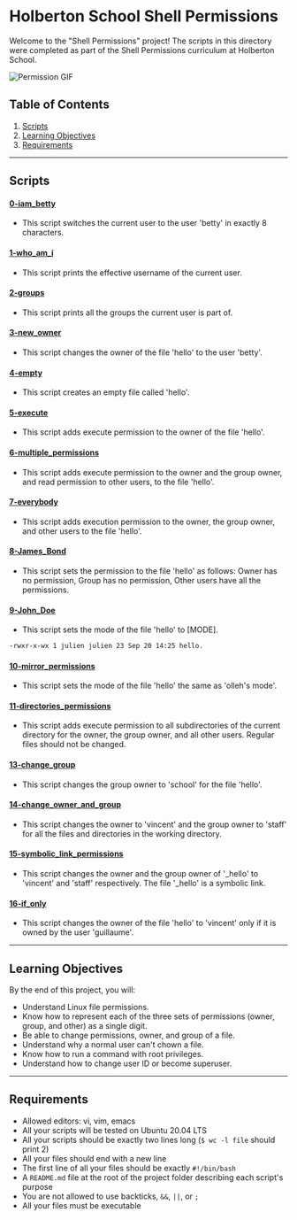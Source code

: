 # Holberton School Shell Permissions

Welcome to the "Shell Permissions" project! The scripts in this directory were completed as part of the Shell Permissions curriculum at Holberton School.

![Permission GIF](https://media.giphy.com/media/765ccrAiB0g9z6EApL/giphy.gif)

## Table of Contents

1. [Scripts](#scripts)
2. [Learning Objectives](#learning-objectives)
3. [Requirements](#requirements)

---

## Scripts

#### [0-iam_betty](0-iam_betty)
  - This script switches the current user to the user 'betty' in exactly 8 characters.

#### [1-who_am_i](1-who_am_i)
  - This script prints the effective username of the current user.

#### [2-groups](2-groups)
  - This script prints all the groups the current user is part of.

#### [3-new_owner](3-new_owner)
  - This script changes the owner of the file 'hello' to the user 'betty'.

#### [4-empty](4-empty)
  - This script creates an empty file called 'hello'.

#### [5-execute](5-execute)
  - This script adds execute permission to the owner of the file 'hello'.

#### [6-multiple_permissions](6-multiple_permissions)
  - This script adds execute permission to the owner and the group owner, and read permission to other users, to the file 'hello'.

#### [7-everybody](7-everybody)
  - This script adds execution permission to the owner, the group owner, and other users to the file 'hello'.

#### [8-James_Bond](8-James_Bond)
  - This script sets the permission to the file 'hello' as follows: Owner has no permission, Group has no permission, Other users have all the permissions.

#### [9-John_Doe](9-John_Doe)
  - This script sets the mode of the file 'hello' to [MODE].
```bash
-rwxr-x-wx 1 julien julien 23 Sep 20 14:25 hello.
```
#### [10-mirror_permissions](10-mirror_permissions)
  - This script sets the mode of the file 'hello' the same as 'olleh's mode'.

#### [11-directories_permissions](11-directories_permissions)
  - This script adds execute permission to all subdirectories of the current directory for the owner, the group owner, and all other users. Regular files should not be changed.

#### [13-change_group](13-change_group)
  - This script changes the group owner to 'school' for the file 'hello'.

#### [14-change_owner_and_group](14-change_owner_and_group)
  - This script changes the owner to 'vincent' and the group owner to 'staff' for all the files and directories in the working directory.

#### [15-symbolic_link_permissions](15-symbolic_link_permissions)
  - This script changes the owner and the group owner of '_hello' to 'vincent' and 'staff' respectively. The file '_hello' is a symbolic link.

#### [16-if_only](16-if_only)
  - This script changes the owner of the file 'hello' to 'vincent' only if it is owned by the user 'guillaume'.

---

## Learning Objectives

By the end of this project, you will:

- Understand Linux file permissions.
- Know how to represent each of the three sets of permissions (owner, group, and other) as a single digit.
- Be able to change permissions, owner, and group of a file.
- Understand why a normal user can't chown a file.
- Know how to run a command with root privileges.
- Understand how to change user ID or become superuser.

---

## Requirements

- Allowed editors: vi, vim, emacs
- All your scripts will be tested on Ubuntu 20.04 LTS
- All your scripts should be exactly two lines long (`$ wc -l file` should print 2)
- All your files should end with a new line
- The first line of all your files should be exactly `#!/bin/bash`
- A `README.md` file at the root of the project folder describing each script's purpose
- You are not allowed to use backticks, `&&`, `||`, or `;`
- All your files must be executable